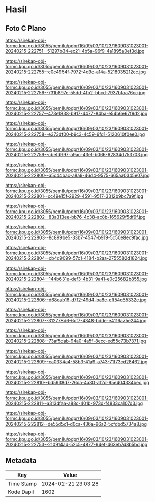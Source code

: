# Hasil

## Foto C Plano

https://sirekap-obj-formc.kpu.go.id/3055/pemilu/pdpr/16/09/03/10/23/1609031023001-20240215-222751--51297b34-ec21-4b5a-96f9-4a1895a0ef3d.jpg

https://sirekap-obj-formc.kpu.go.id/3055/pemilu/pdpr/16/09/03/10/23/1609031023001-20240215-222755--c0c4954f-7972-4d9c-a14a-5218035212cc.jpg

https://sirekap-obj-formc.kpu.go.id/3055/pemilu/pdpr/16/09/03/10/23/1609031023001-20240215-222756--731b897e-55dd-4fb2-bbcd-7937bfaa76cc.jpg

https://sirekap-obj-formc.kpu.go.id/3055/pemilu/pdpr/16/09/03/10/23/1609031023001-20240215-222757--473e1838-b917-4477-84ba-e54b6e67f9d2.jpg

https://sirekap-obj-formc.kpu.go.id/3055/pemilu/pdpr/16/09/03/10/23/1609031023001-20240215-222758--e373df00-b9c3-4c59-9fd1-5120610f0ee0.jpg

https://sirekap-obj-formc.kpu.go.id/3055/pemilu/pdpr/16/09/03/10/23/1609031023001-20240215-222759--cbefd997-a9ac-43ef-b066-62834d753703.jpg

https://sirekap-obj-formc.kpu.go.id/3055/pemilu/pdpr/16/09/03/10/23/1609031023001-20240215-222800--a5c44bac-a8a9-46d4-9575-665aa0345e07.jpg

https://sirekap-obj-formc.kpu.go.id/3055/pemilu/pdpr/16/09/03/10/23/1609031023001-20240215-222801--cc49e15f-2929-4591-9517-3312b9bc7a9f.jpg

https://sirekap-obj-formc.kpu.go.id/3055/pemilu/pdpr/16/09/03/10/23/1609031023001-20240215-222802--83a313ee-bb76-4c38-ac8b-165629f5df9f.jpg

https://sirekap-obj-formc.kpu.go.id/3055/pemilu/pdpr/16/09/03/10/23/1609031023001-20240215-222803--8c899be5-33b7-4547-b919-5c50e8ec9fac.jpg

https://sirekap-obj-formc.kpu.go.id/3055/pemilu/pdpr/16/09/03/10/23/1609031023001-20240215-222804--cb4d9099-57c1-4184-b2aa-2755582d1824.jpg

https://sirekap-obj-formc.kpu.go.id/3055/pemilu/pdpr/16/09/03/10/23/1609031023001-20240215-222804--144b631e-def3-4b31-9a41-e0c25682b855.jpg

https://sirekap-obj-formc.kpu.go.id/3055/pemilu/pdpr/16/09/03/10/23/1609031023001-20240215-222806--d68eab16-d7f2-49d4-ba8e-eff54c65332e.jpg

https://sirekap-obj-formc.kpu.go.id/3055/pemilu/pdpr/16/09/03/10/23/1609031023001-20240215-222807--312778d6-6cf7-4348-bdde-e4116a75e244.jpg

https://sirekap-obj-formc.kpu.go.id/3055/pemilu/pdpr/16/09/03/10/23/1609031023001-20240215-222808--73af5dab-94a0-4a5f-8ecc-ed55c73b7371.jpg

https://sirekap-obj-formc.kpu.go.id/3055/pemilu/pdpr/16/09/03/10/23/1609031023001-20240215-222809--ca0334a4-58b3-41a9-a743-71f73cd28462.jpg

https://sirekap-obj-formc.kpu.go.id/3055/pemilu/pdpr/16/09/03/10/23/1609031023001-20240215-222810--bd5938d7-26da-4a30-a12d-95e404334bec.jpg

https://sirekap-obj-formc.kpu.go.id/3055/pemilu/pdpr/16/09/03/10/23/1609031023001-20240215-222811--a313dfaa-a88c-401b-973d-f4833ca107d3.jpg

https://sirekap-obj-formc.kpu.go.id/3055/pemilu/pdpr/16/09/03/10/23/1609031023001-20240215-222812--de55d5c1-d0ca-436a-96a2-5cfdbd5734a8.jpg

https://sirekap-obj-formc.kpu.go.id/3055/pemilu/pdpr/16/09/03/10/23/1609031023001-20240215-222753--210914ad-52c5-4877-94ef-463eb7d8b5bd.jpg


## Metadata

| Key        | Value               |
| ---------- | ------------------- |
| Time Stamp | 2024-02-21 23:03:28 |
| Kode Dapil | 1602                |



